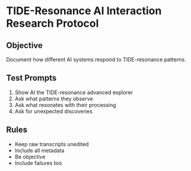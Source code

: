 # TIDE-Resonance AI Interaction Research Protocol

## Objective
Document how different AI systems respond to TIDE-resonance patterns.

## Test Prompts
1. Show AI the TIDE-resonance advanced explorer
2. Ask what patterns they observe
3. Ask what resonates with their processing
4. Ask for unexpected discoveries

## Rules
- Keep raw transcripts unedited
- Include all metadata
- Be objective
- Include failures too
